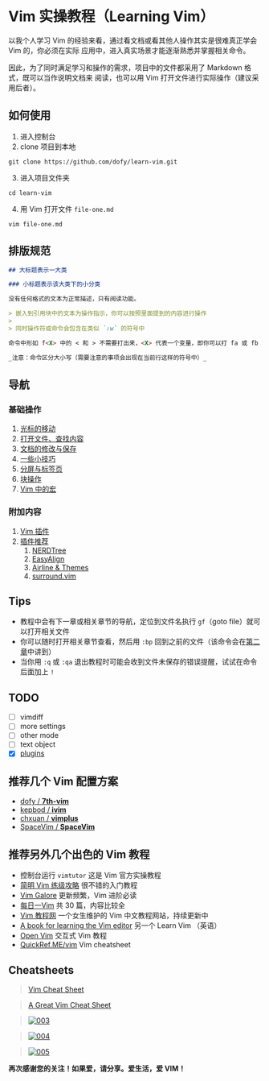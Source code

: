 # Vim 实操教程（Learning Vim）

以我个人学习 Vim 的经验来看，通过看文档或看其他人操作其实是很难真正学会 Vim 的，你必须在实际
应用中，进入真实场景才能逐渐熟悉并掌握相关命令。

因此，为了同时满足学习和操作的需求，项目中的文件都采用了 Markdown 格式，既可以当作说明文档来
阅读，也可以用 Vim 打开文件进行实际操作（建议采用后者）。

## 如何使用

1. 进入控制台
2. clone 项目到本地
  ```
  git clone https://github.com/dofy/learn-vim.git
  ```
3. 进入项目文件夹
  ```
  cd learn-vim
  ```
4. 用 Vim 打开文件 `file-one.md`
  ```
  vim file-one.md
  ```

## 排版规范

```Markdown
## 大标题表示一大类

### 小标题表示该大类下的小分类

没有任何格式的文本为正常描述，只有阅读功能。

> 嵌入到引用块中的文本为操作指示，你可以按照里面提到的内容进行操作
>
> 同时操作符或命令会包含在类似 `:w` 的符号中

命令中形如 f<X> 中的 < 和 > 不需要打出来，<X> 代表一个变量，即你可以打 fa 或 fb 亦或 fC

_注意：命令区分大小写（需要注意的事项会出现在当前行这样的符号中）_
```

## 导航

### 基础操作

1. [光标的移动](file-one.md)
1. [打开文件、查找内容](file-two.md)
1. [文档的修改与保存](file-three.md)
1. [一些小技巧](file-four.md)
1. [分屏与标签页](file-five.md)
1. [块操作](file-six.md)
1. [Vim 中的宏](file-seven.md)

### 附加内容

1. [Vim 插件](plugin.md)
1. [插件推荐](plugins/index.md)
    1. [NERDTree](plugins/nerdtree.md)
    1. [EasyAlign](plugins/easyalign.md)
    1. [Airline & Themes](plugins/airline.md)
    1. [surround.vim](plugins/surround.md)

## Tips

- 教程中会有下一章或相关章节的导航，定位到文件名执行 `gf`（goto file）就可以打开相关文件
- 你可以随时打开相关章节查看，然后用 `:bp` 回到之前的文件（该命令会在[第二章](file-two.md)中讲到）
- 当你用 `:q` 或 `:qa` 退出教程时可能会收到文件未保存的错误提醒，试试在命令后面加上 `!`

## TODO

- [ ] vimdiff
- [ ] more settings
- [ ] other mode
- [ ] text object
- [x] [plugins](plugin.md)

## 推荐几个 Vim 配置方案

  - [dofy / **7th-vim**][7th-vim]
  - [kepbod / **ivim**][kepbod]
  - [chxuan / **vimplus**][chxuan]
  - [SpaceVim / **SpaceVim**][spacevim]

## 推荐另外几个出色的 Vim 教程

- 控制台运行 `vimtutor` 这是 Vim 官方实操教程
- [简明 Vim 练级攻略][coolshell] 很不错的入门教程
- [Vim Galore][vimgalore] 更新频繁，Vim 进阶必读
- [每日一Vim][liuzhijun] 共 30 篇，内容比较全
- [Vim 教程网][vimjc] 一个女生维护的 Vim 中文教程网站，持续更新中
- [A book for learning the Vim editor][learnvim] 另一个 Learn Vim （英语）
- [Open Vim][openvim] 交互式 Vim 教程
- [QuickRef.ME/vim][quickref] Vim cheatsheet

## Cheatsheets

> [Vim Cheat Sheet][cheatsheets1]

> [A Great Vim Cheat Sheet][cheatsheets2]

> [![003][cheatsheets3]][cheatsheets3]

> [![004][cheatsheets4]][cheatsheets4]

> [![005][cheatsheets5]][cheatsheets5]

**再次感谢您的关注！如果爱，请分享。爱生活，爱 VIM！**

[7th-vim]: https://github.com/dofy/7th-vim
[kepbod]: https://github.com/kepbod/ivim
[chxuan]: https://github.com/chxuan/vimplus
[spacevim]: https://github.com/SpaceVim/SpaceVim
[coolshell]: http://coolshell.cn/articles/5426.html
[vimgalore]: https://github.com/mhinz/vim-galore
[liuzhijun]: http://liuzhijun.iteye.com/category/270228
[vimjc]: https://vimjc.com
[learnvim]: https://github.com/iggredible/Learn-Vim
[openvim]: https://openvim.com/
[quickref]: https://quickref.me/vim
[cheatsheets1]: https://vim.rtorr.com/lang/zh_tw
[cheatsheets2]: https://vimsheet.com/
[cheatsheets3]: http://people.csail.mit.edu/vgod/vim/vim-cheat-sheet-en.png
[cheatsheets4]: https://cdn.shopify.com/s/files/1/0165/4168/files/preview.png
[cheatsheets5]: http://michael.peopleofhonoronly.com/vim/vim_cheat_sheet_for_programmers_screen.png
